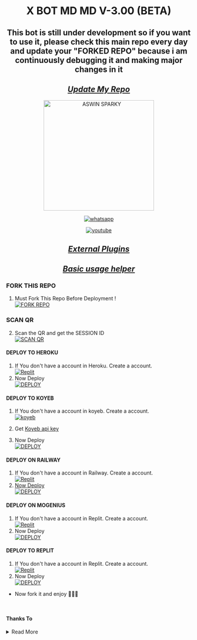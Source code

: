 <p align="center"> 
      <h1 align="center">X BOT MD MD V-3.00 (BETA)</h1>
      <h2 align="center">This bot is still under development so if you want to use it, please check this main repo every day and update your "FORKED REPO" because i am continuously debugging it and making major changes in it</h2>
     <div align="center">
           
## _[Update My Repo](https://github.com/A-S-W-I-N-S-P-A-R-K-Y/X-BOT-MD/wiki/FORK-UPDATE)_
</div>
  <a href="https://x-md-qr-elctro-wizard.koyeb.app">
        <p align="center">
   <img alt="ASWIN SPARKY" height="300" src="https://i.imgur.com/Q2UNwXR.jpg">
              </p>
  </a>
</p>
   
<p align="center">

  <a aria-label="Join our chats" href="https://chat.whatsapp.com/KMqXtMicl9uCgMuduidlXb" target="_blank">
    <img alt="whatsapp" src="https://img.shields.io/badge/Join Group-25D366?style=for-the-badge&logo=whatsapp&logoColor=white" />
  </a>

  
<p align="center">

  <a aria-label="Tutorial" href="https://youtu.be/SfXJuSug4Lo?si=KTVnXxbERAdroIEb" target="_blank">
    <img alt="youtube" src="https://img.shields.io/badge/Tutorial-FF0000?style=for-the-badge&logo=youtube&logoColor=white" />
  
<div align="center">

## _[External Plugins](https://github.com/A-S-W-I-N-S-P-A-R-K-Y/X-BOT-MD/wiki)_
      
## _[Basic usage helper](https://github.com/A-S-W-I-N-S-P-A-R-K-Y/X-BOT-MD/wiki)_
</div>

### FORK THIS REPO

1. Must Fork This Repo Before Deployment !
   <br> 
<a href="https://github.com/A-S-W-I-N-S-P-A-R-K-Y/X-BOT-MD/fork"><img title="FORK REPO" src="https://img.shields.io/badge/FORK REPO-h?color=black&style=for-the-badge&logo=stackshare"></a>


### SCAN QR

2. Scan the QR and get the SESSION ID
   <br>
<a href='https://x-bot-md-qr.vercel.app/Qr.html' target="_blank"><img alt='SCAN QR' src='https://img.shields.io/badge/Scan_qr-100000?style=for-the-badge&logo=scan&logoColor=white&labelColor=black&color=black'/></a>


#### DEPLOY TO HEROKU 

1. If You don't have a account in Heroku. Create a account.
    <br>
<a href='https://heroku.com' target="_blank"><img alt='Replit' src='https://img.shields.io/badge/-Create-black?style=for-the-badge&logo=heroku'/></a>
   <br>
2. Now Deploy
    <br>
<a href='https://heroku.com/deploy?template=https://github.com/A-S-W-I-N-S-P-A-R-K-Y/X-BOT-MD' target="_blank"><img alt='DEPLOY' src='https://img.shields.io/badge/-DEPLOY-black?style=for-the-badge&logo=heroku'/></a>

#### DEPLOY TO KOYEB 

1. If You don't have a account in koyeb. Create a account.
    <br>
<a href='https://app.koyeb.com/auth/signup' target="_blank"><img alt='koyeb' src='https://img.shields.io/badge/-Create-black?style=for-the-badge&logo=koyeb'/></a>

2. Get [Koyeb api key](https://app.koyeb.com/account/api)

4. Now Deploy
    <br>
<a href='https://app.koyeb.com/apps/deploy?type=git&repository=github.com/A-S-W-I-N-S-P-A-R-K-Y/X-BOT-MD&branch=main&name=xbotmd&builder=dockerfile&env[SESSION_ID]=%20&env[WORK_TYPE]=private&env[HANDLER]=.&env[BOT_INFO]=X-BOT-MD;ASWIN%20SPARKY;https://i.imgur.com/QH7T7u9.jpeg&env[SUDO]=917012984396&env[STICKER_DATA]=SPARKY' target="_blank"><img alt='DEPLOY' src='https://img.shields.io/badge/-DEPLOY-black?style=for-the-badge&logo=koyeb'/></a>

#### DEPLOY ON RAILWAY

1. If You don't have a account in Railway. Create a account.
    <br>
<a href='https://railway.app' target="_blank"><img alt='Replit' src='https://img.shields.io/badge/-Create-black?style=for-the-badge&logo=railway'/>
2. Now Deploy
    <br>
<a href='https://railway.app' target="_blank"><img alt='DEPLOY' src='https://img.shields.io/badge/-DEPLOY-black?style=for-the-badge&logo=railway'/></a>


#### DEPLOY ON MOGENIUS

1. If You don't have a account in Replit. Create a account.
    <br>
<a href='https://mogenius.com' target="_blank"><img alt='Replit' src='https://img.shields.io/badge/-Create-black?style=for-the-badge&logo=genius'/></a>
2. Now Deploy
    <br>
<a href='https://mogenius.com' target="_blank"><img alt='DEPLOY' src='https://img.shields.io/badge/-DEPLOY-black?style=for-the-badge&logo=genius'/></a>

#### DEPLOY TO REPLIT 

1. If You don't have a account in Replit. Create a account.
    <br>
<a href='https://www.replit.com/' target="_blank"><img alt='Replit' src='https://img.shields.io/badge/-Create-black?style=for-the-badge&logo=replit'/></a>
   <br>
2. Now Deploy
    <br>
<a href='https://bit.ly/X-BOT-MD-V2' target="_blank"><img alt='DEPLOY' src='https://img.shields.io/badge/-IMPORT-black?style=for-the-badge&logo=replit'/></a>

* Now fork it and enjoy 🗿🙌🏻
<br>

#### Thanks To

<details close>
<summary>Read More</summary>

<br>

* [`EX-KRIZ`](https://github.com/EX-KRIZ)
* [`VIPER`](https://github.com/Viper-X0)
* ## Beta Testers
* [`Nithin R`](https://wa.me/917012013707?text=Hy+Bro+Big+Fan💕)
 </details>
 
